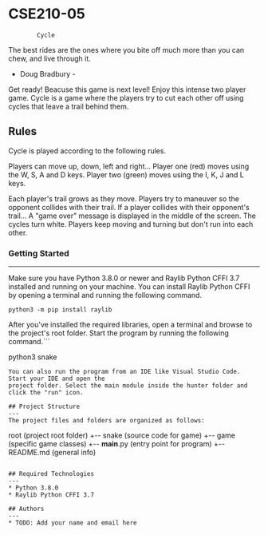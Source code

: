# CSE210-05
            Cycle
The best rides are the ones where you
bite off much more than you can chew,
and live through it.
- Doug Bradbury -

Get ready! Beacuse this game is next level! Enjoy this intense two player game. 
Cycle is a game where the players try to cut each other off using cycles that leave a trail behind them.



## Rules
Cycle is played according to the following rules.

Players can move up, down, left and right...
Player one (red) moves using the W, S, A and D keys.
Player two (green) moves using the I, K, J and L keys.

Each player's trail grows as they move.
Players try to maneuver so the opponent collides with their trail.
If a player collides with their opponent's trail...
A "game over" message is displayed in the middle of the screen.
The cycles turn white.
Players keep moving and turning but don't run into each other.




### Getting Started
---
Make sure you have Python 3.8.0 or newer and Raylib Python CFFI 3.7 installed and running on your machine. You can install Raylib Python CFFI by opening a terminal and running the following command.
```
python3 -m pip install raylib
```
After you've installed the required libraries, open a terminal and browse to the project's root folder. Start the program by running the following command.```

python3 snake 
```
You can also run the program from an IDE like Visual Studio Code. Start your IDE and open the 
project folder. Select the main module inside the hunter folder and click the "run" icon.

## Project Structure
---
The project files and folders are organized as follows:
```
root                    (project root folder)
+-- snake               (source code for game)
  +-- game              (specific game classes)
  +-- __main__.py       (entry point for program)
+-- README.md           (general info)
```

## Required Technologies
---
* Python 3.8.0
* Raylib Python CFFI 3.7

## Authors
---
* TODO: Add your name and email here
